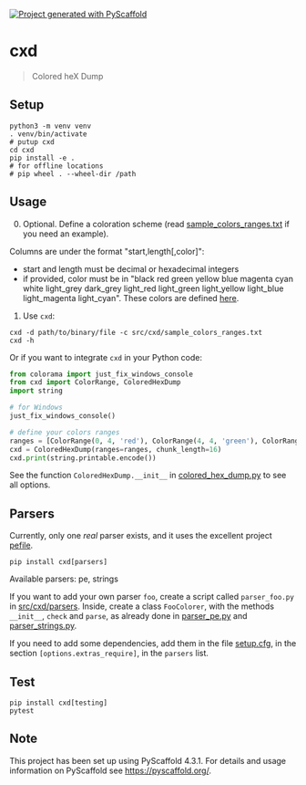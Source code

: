 <!-- These are examples of badges you might want to add to your README:
     please update the URLs accordingly

[![Built Status](https://api.cirrus-ci.com/github/<USER>/cxd.svg?branch=main)](https://cirrus-ci.com/github/<USER>/cxd)
[![ReadTheDocs](https://readthedocs.org/projects/cxd/badge/?version=latest)](https://cxd.readthedocs.io/en/stable/)
[![Coveralls](https://img.shields.io/coveralls/github/<USER>/cxd/main.svg)](https://coveralls.io/r/<USER>/cxd)
[![PyPI-Server](https://img.shields.io/pypi/v/cxd.svg)](https://pypi.org/project/cxd/)
[![Conda-Forge](https://img.shields.io/conda/vn/conda-forge/cxd.svg)](https://anaconda.org/conda-forge/cxd)
[![Monthly Downloads](https://pepy.tech/badge/cxd/month)](https://pepy.tech/project/cxd)
[![Twitter](https://img.shields.io/twitter/url/http/shields.io.svg?style=social&label=Twitter)](https://twitter.com/cxd)
-->

[![Project generated with PyScaffold](https://img.shields.io/badge/-PyScaffold-005CA0?logo=pyscaffold)](https://pyscaffold.org/)

# cxd

> Colored heX Dump

## Setup


```shell
python3 -m venv venv
. venv/bin/activate
# putup cxd
cd cxd
pip install -e .
# for offline locations
# pip wheel . --wheel-dir /path
```

## Usage

0. Optional. Define a coloration scheme (read [sample_colors_ranges.txt](src/cxd/sample_colors_ranges.txt) if you need an example).

Columns are under the format "start,length[,color]":

   * start and length must be decimal or hexadecimal integers
   * if provided, color must be in "black red green yellow blue magenta cyan white light_grey dark_grey light_red light_green light_yellow light_blue light_magenta light_cyan".
   These colors are defined [here](https://pypi.org/project/termcolor/).

1. Use ``cxd``:

```shell
cxd -d path/to/binary/file -c src/cxd/sample_colors_ranges.txt
cxd -h
```

Or if you want to integrate ``cxd`` in your Python code:

```python
from colorama import just_fix_windows_console
from cxd import ColorRange, ColoredHexDump
import string

# for Windows
just_fix_windows_console()

# define your colors ranges
ranges = [ColorRange(0, 4, 'red'), ColorRange(4, 4, 'green'), ColorRange(8, 4, 'blue')]
cxd = ColoredHexDump(ranges=ranges, chunk_length=16)
cxd.print(string.printable.encode())
```

See the function `ColoredHexDump.__init__` in [colored_hex_dump.py](src/cxd/colored_hex_dump.py) to see all options.

## Parsers

Currently, only one *real* parser exists, and it uses the excellent project [pefile](https://github.com/erocarrera/pefile).

```shell
pip install cxd[parsers]
```

Available parsers: pe, strings

If you want to add your own parser `foo`, create a script called `parser_foo.py` in [src/cxd/parsers](src/cxd/parsers).
Inside, create a class `FooColorer`, with the methods `__init__`, `check` and `parse`, as already done in [parser_pe.py](src/cxd/parsers/parser_pe.py) and [parser_strings.py](src/cxd/parsers/parser_strings.py).

If you need to add some dependencies, add them in the file [setup.cfg](setup.cfg), in the section `[options.extras_require]`, in the `parsers` list.


## Test

```shell
pip install cxd[testing]
pytest
```


<!-- pyscaffold-notes -->

## Note

This project has been set up using PyScaffold 4.3.1. For details and usage
information on PyScaffold see https://pyscaffold.org/.
